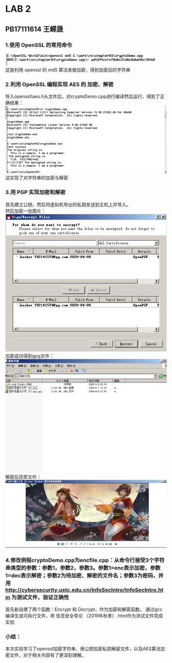 # LAB 2
## PB17111614 王嵘晟
### 1.使用 OpenSSL 的常用命令
![](1.png)
这是利用 openssl 的 md5 算法来做加密，得到加密后的字符串
### 2.利用 OpenSSL 编程实现 AES 的 加密、解密
导入openssl\aes.h头文件后，对cryptoDemo.cpp进行编译然后运行，得到了正确结果：  
![](2.png)  
这实现了对字符串的加密与解密
### 3.用 PGP 实现加密和解密
首先建立公钥，然后将虚拟机导出的私钥发送到主机上并导入。  
然后加密一张图片：  
![](3.png)  
加密成功得到gpg文件：  
![](4.png)  
解密后还原文件：  
![](5.png)  
### 4.修改例程cryptoDemo.cpp为encfile.cpp：从命令行接受3个字符串类型的参数：参数1，参数2，参数3。参数1=enc表示加密，参数1=dec表示解密；参数2为待加密、解密的文件名；参数3为密码，并用 http://cybersecurity.ustc.edu.cn/InfoSecIntro/InfoSecIntro.htm 为测试文件，验证正确性
首先新自建了两个函数：Encrypt 和 Decrypt，作为加密和解密函数。
通过gcc编译生成可执行文件，用 信息安全导论 （2019年秋季）.html作为测试文件完成实验
### 小结：
本次实验学习了openssl加密字符串、用公钥加密私钥解密文件，以及AES算法加密文件，对于相关内容有了更深刻理解。